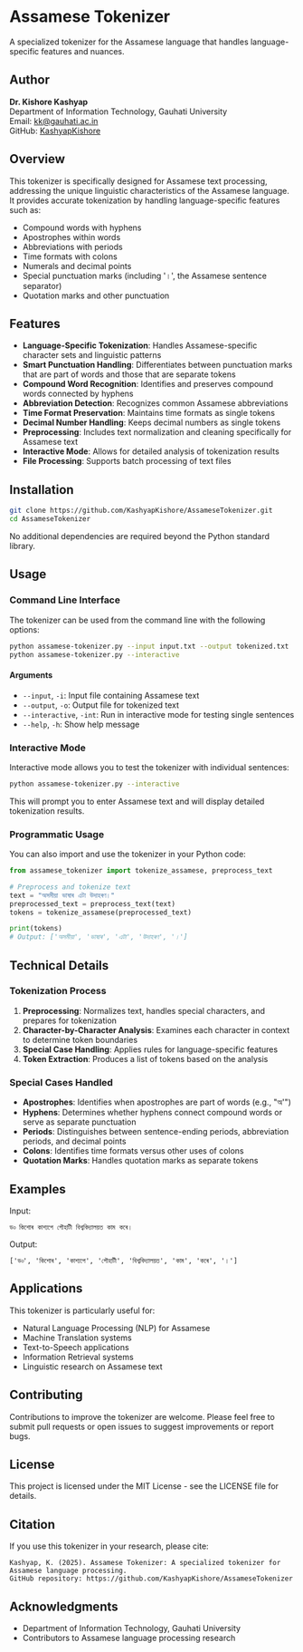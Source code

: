 # Assamese Tokenizer

A specialized tokenizer for the Assamese language that handles language-specific features and nuances.

## Author

**Dr. Kishore Kashyap**  
Department of Information Technology, Gauhati University  
Email: kk@gauhati.ac.in  
GitHub: [KashyapKishore](https://github.com/KashyapKishore)

## Overview

This tokenizer is specifically designed for Assamese text processing, addressing the unique linguistic characteristics of the Assamese language. It provides accurate tokenization by handling language-specific features such as:

- Compound words with hyphens
- Apostrophes within words
- Abbreviations with periods
- Time formats with colons
- Numerals and decimal points
- Special punctuation marks (including '।', the Assamese sentence separator)
- Quotation marks and other punctuation

## Features

- **Language-Specific Tokenization**: Handles Assamese-specific character sets and linguistic patterns
- **Smart Punctuation Handling**: Differentiates between punctuation marks that are part of words and those that are separate tokens
- **Compound Word Recognition**: Identifies and preserves compound words connected by hyphens
- **Abbreviation Detection**: Recognizes common Assamese abbreviations
- **Time Format Preservation**: Maintains time formats as single tokens
- **Decimal Number Handling**: Keeps decimal numbers as single tokens
- **Preprocessing**: Includes text normalization and cleaning specifically for Assamese text
- **Interactive Mode**: Allows for detailed analysis of tokenization results
- **File Processing**: Supports batch processing of text files

## Installation

```bash
git clone https://github.com/KashyapKishore/AssameseTokenizer.git
cd AssameseTokenizer
```

No additional dependencies are required beyond the Python standard library.

## Usage

### Command Line Interface

The tokenizer can be used from the command line with the following options:

```bash
python assamese-tokenizer.py --input input.txt --output tokenized.txt
python assamese-tokenizer.py --interactive
```

#### Arguments

- `--input`, `-i`: Input file containing Assamese text
- `--output`, `-o`: Output file for tokenized text
- `--interactive`, `-int`: Run in interactive mode for testing single sentences
- `--help`, `-h`: Show help message

### Interactive Mode

Interactive mode allows you to test the tokenizer with individual sentences:

```bash
python assamese-tokenizer.py --interactive
```

This will prompt you to enter Assamese text and will display detailed tokenization results.

### Programmatic Usage

You can also import and use the tokenizer in your Python code:

```python
from assamese_tokenizer import tokenize_assamese, preprocess_text

# Preprocess and tokenize text
text = "অসমীয়া ভাষাৰ এটা উদাহৰণ।"
preprocessed_text = preprocess_text(text)
tokens = tokenize_assamese(preprocessed_text)

print(tokens)
# Output: ['অসমীয়া', 'ভাষাৰ', 'এটা', 'উদাহৰণ', '।']
```

## Technical Details

### Tokenization Process

1. **Preprocessing**: Normalizes text, handles special characters, and prepares for tokenization
2. **Character-by-Character Analysis**: Examines each character in context to determine token boundaries
3. **Special Case Handling**: Applies rules for language-specific features
4. **Token Extraction**: Produces a list of tokens based on the analysis

### Special Cases Handled

- **Apostrophes**: Identifies when apostrophes are part of words (e.g., "অ'")
- **Hyphens**: Determines whether hyphens connect compound words or serve as separate punctuation
- **Periods**: Distinguishes between sentence-ending periods, abbreviation periods, and decimal points
- **Colons**: Identifies time formats versus other uses of colons
- **Quotation Marks**: Handles quotation marks as separate tokens

## Examples

Input:
```
ড৹ কিশোৰ কাশ্যপে গৌহাটী বিশ্ববিদ্যালয়ত কাম কৰে।
```

Output:
```
['ড৹', 'কিশোৰ', 'কাশ্যপে', 'গৌহাটী', 'বিশ্ববিদ্যালয়ত', 'কাম', 'কৰে', '।']
```

## Applications

This tokenizer is particularly useful for:

- Natural Language Processing (NLP) for Assamese
- Machine Translation systems
- Text-to-Speech applications
- Information Retrieval systems
- Linguistic research on Assamese text

## Contributing

Contributions to improve the tokenizer are welcome. Please feel free to submit pull requests or open issues to suggest improvements or report bugs.


## License

This project is licensed under the MIT License - see the LICENSE file for details.

## Citation

If you use this tokenizer in your research, please cite:

```
Kashyap, K. (2025). Assamese Tokenizer: A specialized tokenizer for Assamese language processing.
GitHub repository: https://github.com/KashyapKishore/AssameseTokenizer
```

## Acknowledgments

- Department of Information Technology, Gauhati University
- Contributors to Assamese language processing research
